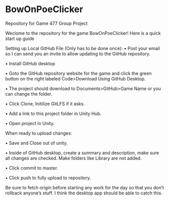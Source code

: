 # BowOnPoeClicker
Repository for Game 477 Group Project

Weclome to the repository for the game BowOnPoeClicker!
Here is a quick start up guide

Setting up Local GitHub File (Only has to be done once):
•	Post your email so I can send you an invite to allow updating to the GitHub repository.

•	Install GitHub desktop 

•	Goto the GitHub repository website for the game and click the green button on the right labeled Code>Download Using GitHub Desktop.

•	The project should download to Documents>GitHub>Game Name or you can change the folder.

•	Click Clone, Initilize GitLFS if it asks.

•	Add a link to this project folder in Unity Hub.

•	Open project in Unity.

When ready to upload changes:

•	Save and Close out of unity.

•	Inside of GitHub desktop, create a summary and description, make sure all changes are checked. Make folders like Library are not added.

•	Click commit to master.

•	Click push to fully upload to repository. 

Be sure to fetch origin before starting any work for the day so that you don’t rollback anyone’s stuff. I think the desktop app should be able to catch this.

